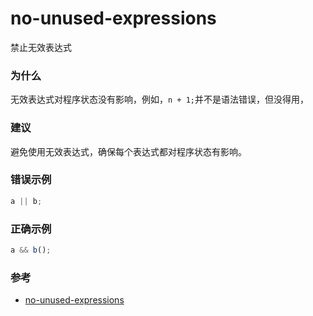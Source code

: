 # no-unused-expressions

禁止无效表达式

### 为什么

无效表达式对程序状态没有影响，例如，`n + 1;`并不是语法错误，但没得用，

### 建议

避免使用无效表达式，确保每个表达式都对程序状态有影响。

### 错误示例

```js
a || b;
```

### 正确示例

```js
a && b();
```

### 参考

- [no-unused-expressions](https://eslint.org/docs/rules/no-unused-expressions)
